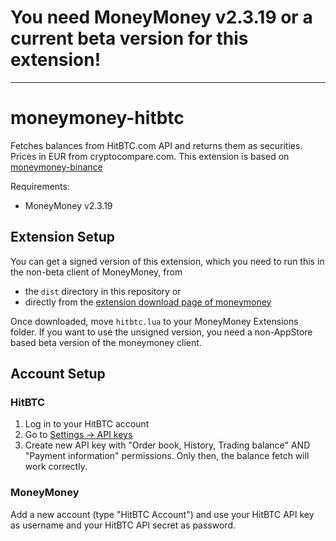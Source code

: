 # You need MoneyMoney <b>v2.3.19</b> or a current beta version for this extension!

---

# moneymoney-hitbtc

Fetches balances from HitBTC.com API and returns them as securities. 
Prices in EUR from cryptocompare.com.
This extension is based on [moneymoney-binance](https://github.com/yoyostile/moneymoney-binance)

Requirements:
* MoneyMoney v2.3.19

## Extension Setup

You can get a signed version of this extension, which you need to run this in the non-beta client of MoneyMoney, from

* the `dist` directory in this repository or
* directly from the [extension download page of moneymoney](https://moneymoney-app.com/extensions/)

Once downloaded, move `hitbtc.lua` to your MoneyMoney Extensions folder. If you want to use the unsigned version, you need a non-AppStore based beta version of the moneymoney client.

## Account Setup

### HitBTC

1. Log in to your HitBTC account
2. Go to [Settings -> API keys](https://hitbtc.com/settings/api-keys)
3. Create new API key with "Order book, History, Trading balance" AND "Payment information" permissions. Only then, the balance fetch will work correctly.

### MoneyMoney

Add a new account (type "HitBTC Account") and use your HitBTC API key as username and your HitBTC API secret as password.